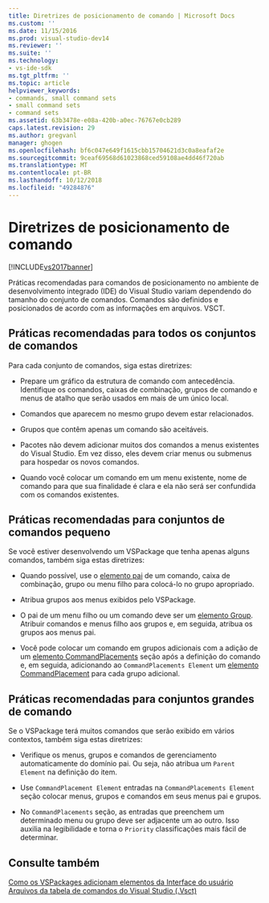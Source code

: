 ```yaml
---
title: Diretrizes de posicionamento de comando | Microsoft Docs
ms.custom: ''
ms.date: 11/15/2016
ms.prod: visual-studio-dev14
ms.reviewer: ''
ms.suite: ''
ms.technology:
- vs-ide-sdk
ms.tgt_pltfrm: ''
ms.topic: article
helpviewer_keywords:
- commands, small command sets
- small command sets
- command sets
ms.assetid: 63b3478e-e08a-420b-a0ec-76767e0cb289
caps.latest.revision: 29
ms.author: gregvanl
manager: ghogen
ms.openlocfilehash: bf6c047e649f1615cbb15704621d3c0a8eafaf2e
ms.sourcegitcommit: 9ceaf69568d61023868ced59108ae4dd46f720ab
ms.translationtype: MT
ms.contentlocale: pt-BR
ms.lasthandoff: 10/12/2018
ms.locfileid: "49284876"
---
```

# <a name="command-placement-guidelines"></a>Diretrizes de posicionamento de comando
[!INCLUDE[vs2017banner](../../includes/vs2017banner.md)]

Práticas recomendadas para comandos de posicionamento no ambiente de desenvolvimento integrado (IDE) do Visual Studio variam dependendo do tamanho do conjunto de comandos. Comandos são definidos e posicionados de acordo com as informações em arquivos. VSCT.  
  
## <a name="best-practices-for-all-command-sets"></a>Práticas recomendadas para todos os conjuntos de comandos  
 Para cada conjunto de comandos, siga estas diretrizes:  
  
-   Prepare um gráfico da estrutura de comando com antecedência. Identifique os comandos, caixas de combinação, grupos de comando e menus de atalho que serão usados em mais de um único local.  
  
-   Comandos que aparecem no mesmo grupo devem estar relacionados.  
  
-   Grupos que contêm apenas um comando são aceitáveis.  
  
-   Pacotes não devem adicionar muitos dos comandos a menus existentes do Visual Studio. Em vez disso, eles devem criar menus ou submenus para hospedar os novos comandos.  
  
-   Quando você colocar um comando em um menu existente, nome de comando para que sua finalidade é clara e ela não será ser confundida com os comandos existentes.  
  
## <a name="best-practices-for-small-command-sets"></a>Práticas recomendadas para conjuntos de comandos pequeno  
 Se você estiver desenvolvendo um VSPackage que tenha apenas alguns comandos, também siga estas diretrizes:  
  
-   Quando possível, use o [elemento pai](../../extensibility/parent-element.md) de um comando, caixa de combinação, grupo ou menu filho para colocá-lo no grupo apropriado.  
  
-   Atribua grupos aos menus exibidos pelo VSPackage.  
  
-   O pai de um menu filho ou um comando deve ser um [elemento Group](../../extensibility/group-element.md). Atribuir comandos e menus filho aos grupos e, em seguida, atribua os grupos aos menus pai.  
  
-   Você pode colocar um comando em grupos adicionais com a adição de um [elemento CommandPlacements](../../extensibility/commandplacements-element.md) seção após a definição do comando e, em seguida, adicionando ao `CommandPlacements Element` um [elemento CommandPlacement](../../extensibility/commandplacement-element.md) para cada grupo adicional.  
  
## <a name="best-practices-for-large-command-sets"></a>Práticas recomendadas para conjuntos grandes de comando  
 Se o VSPackage terá muitos comandos que serão exibido em vários contextos, também siga estas diretrizes:  
  
-   Verifique os menus, grupos e comandos de gerenciamento automaticamente do domínio pai. Ou seja, não atribua um `Parent Element` na definição do item.  
  
-   Use `CommandPlacement Element` entradas na `CommandPlacements Element` seção colocar menus, grupos e comandos em seus menus pai e grupos.  
  
-   No `CommandPlacements` seção, as entradas que preenchem um determinado menu ou grupo deve ser adjacente um ao outro. Isso auxilia na legibilidade e torna o `Priority` classificações mais fácil de determinar.  
  
## <a name="see-also"></a>Consulte também  
 [Como os VSPackages adicionam elementos da Interface do usuário](../../extensibility/internals/how-vspackages-add-user-interface-elements.md)   
 [Arquivos da tabela de comandos do Visual Studio (.Vsct)](../../extensibility/internals/visual-studio-command-table-dot-vsct-files.md)

